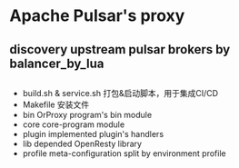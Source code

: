 # Apache Pulsar's proxy
## discovery upstream pulsar brokers by balancer_by_lua
##
- build.sh & service.sh  打包&启动脚本，用于集成CI/CD
- Makefile 安装文件
- bin OrProxy program's bin module
- core core-program module
- plugin implemented plugin's handlers
- lib depended OpenResty library
- profile meta-configuration split by environment profile



